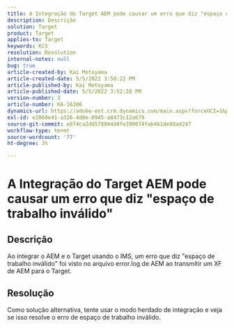 ```yaml
---
title: A Integração do Target AEM pode causar um erro que diz "espaço de trabalho inválido"
description: Descrição
solution: Target
product: Target
applies-to: Target
keywords: KCS
resolution: Resolution
internal-notes: null
bug: true
article-created-by: Kai Motoyama
article-created-date: 5/5/2022 3:50:22 PM
article-published-by: Kai Motoyama
article-published-date: 5/5/2022 3:52:28 PM
version-number: 3
article-number: KA-16306
dynamics-url: https://adobe-ent.crm.dynamics.com/main.aspx?forceUCI=1&pagetype=entityrecord&etn=knowledgearticle&id=db773d0d-8bcc-ec11-a7b5-6045bd00d995
exl-id: e2060e41-a326-4d8e-8945-a8473c12a679
source-git-commit: e8f4ca2dd578944d4fe399074fab461de88ad247
workflow-type: tm+mt
source-wordcount: '77'
ht-degree: 3%

---
```


# A Integração do Target AEM pode causar um erro que diz &quot;espaço de trabalho inválido&quot;

## Descrição


Ao integrar o AEM e o Target usando o IMS, um erro que diz &quot;espaço de trabalho inválido&quot; foi visto no arquivo error.log de AEM ao transmitir um XF de AEM para o Target.


## Resolução


Como solução alternativa, tente usar o modo herdado de integração e veja se isso resolve o erro de espaço de trabalho inválido.
